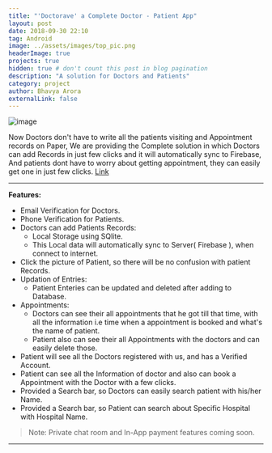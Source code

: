 ```yaml
---
title: "'Doctorave' a Complete Doctor - Patient App"
layout: post
date: 2018-09-30 22:10
tag: Android
image: ../assets/images/top_pic.png
headerImage: true
projects: true
hidden: true # don't count this post in blog pagination
description: "A solution for Doctors and Patients"
category: project
author: Bhavya Arora
externalLink: false
---
```


![image](https://user-images.githubusercontent.com/30223933/45687659-fc62de00-bb6c-11e8-9054-0834deb6d6fd.png)

 Now Doctors don't have to write all the patients visiting and Appointment records on Paper, We are providing the Complete solution in which Doctors can add Records in just few clicks and it will automatically sync to Firebase, And patients dont have to worry about getting appointment, they can easily get one in just few clicks. [Link](https://play.google.com/store/apps/details?id=com.id.drapp)

---

**Features:**

- Email Verification for Doctors.
- Phone Verification for Patients.
- Doctors can add Patients Records:
  - Local Storage using SQlite.
  - This Local data will automatically sync to Server( Firebase ), when connect to internet.
- Click the picture of Patient, so there will be no confusion with patient Records.
- Updation of Entries:
  - Patient Enteries can be updated and deleted after adding to Database.
- Appointments:
  - Doctors can see their all appointments that he got till that time, with all the information i.e time when a appointment is booked and what's the name of patient.
  - Patient also can see their all Appointments with the doctors and can easily delete those.
- Patient will see all the Doctors registered with us, and has a Verified Account.
- Patient can see all the Information of doctor and also can book a Appointment with the Doctor with a few clicks.
- Provided a Search bar, so Doctors can easily search patient with his/her Name.
- Provided a Search bar, so Patient can search about Specific Hospital with Hospital Name.
> Note: Private chat room and In-App payment features coming soon.
---
